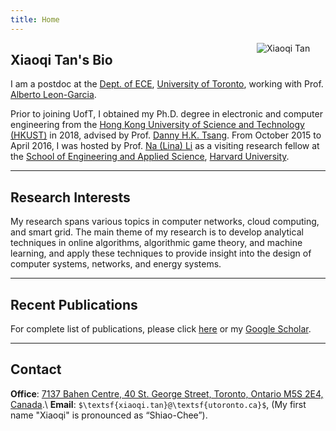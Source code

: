 ```yaml
---
title: Home
---
```


[<img src="/img/xiaoqi.png" style="max-width:13%;min-width:110px;float:right" alt="Xiaoqi Tan" />](https://xiaoqitan.org)

## Xiaoqi Tan's Bio

I am a postdoc at the [Dept. of ECE](https://www.ece.utoronto.ca), [University of Toronto](https://utoronto.ca), working with Prof. [Alberto Leon-Garcia](https://www.nal.utoronto.ca/).  

Prior to joining UofT, I obtained my Ph.D. degree in electronic and computer engineering from the [Hong Kong University of Science and Technology (HKUST)](https://www.ust.hk/) in 2018, advised by Prof. [Danny H.K. Tsang](https://eetsang.home.ece.ust.hk/). From October 2015 to April 2016, I was hosted by Prof. [Na (Lina) Li](https://nali.seas.harvard.edu/) as a visiting research fellow at the [School of Engineering and Applied Science](https://www.seas.harvard.edu/), [Harvard University](https://harvard.edu).


---
## Research Interests
My research spans various topics in computer networks, cloud computing, and smart grid. The main theme of my research is to develop analytical techniques in online algorithms, algorithmic game theory, and machine learning, and apply these techniques to provide insight into the design of computer systems, networks, and energy systems.

[comment]: # (Though diverse, these areas are all essential  to the broader goal of my research: improving the economic and computational efficiency of  network-based applications and services in the presence of  uncertainty.)

---
## Recent Publications

<ul class=circle>
    <script>
        var i;
        for (i = 0; i < papers_journal.length; i++) {
            if (papers_journal[i].highlight.search("yes") >= 0) {
                document.write("<li class=paper>");
                printPaper(papers_journal[i], "yes");
                document.write("</li>");
            }
        }
    </script>
</ul>

For complete list of publications, please click [here](/publications) or my [Google Scholar](https://scholar.google.com/citations?user=drR_WcAAAAAJ&hl=en/).


---
## <a id="contact"></a> Contact
 
**Office**: [7137 Bahen Centre, 40 St. George Street, Toronto, Ontario M5S 2E4, Canada](https://goo.gl/maps/vfCbo1zuws5Wspzu8).\\
**Email**: `$\textsf{xiaoqi.tan}@\textsf{utoronto.ca}$`, (My first name "Xiaoqi" is pronounced as “Shiao-Chee”).


